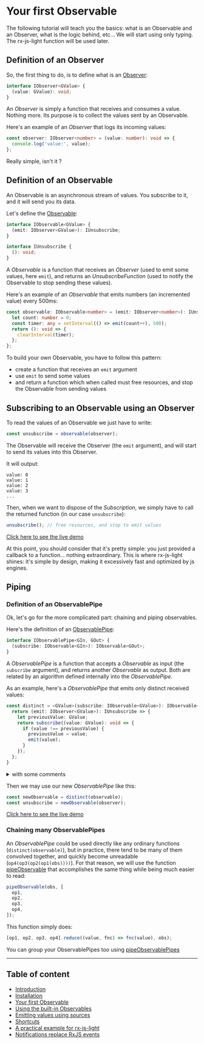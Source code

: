 # Your first Observable

The following tutorial will teach you the basics: what is an Observable and an Observer, what is the logic behind, etc...
We will start using only typing. The rx-js-light function will be used later.

## Definition of an Observer

So, the first thing to do, is to define what is an [Observer](../../observer/type/observer.md):

```ts
interface IObserver<GValue> {
  (value: GValue): void;
}
```

An *Observer* is simply a function that receives and consumes a value. Nothing more.
Its purpose is to collect the values sent by an Observable.

Here's an example of an *Observer* that logs its incoming values:

```ts
const observer: IObserver<number> = (value: number): void => {
  console.log('value:', value);
};
```

Really simple, isn't it ?

## Definition of an Observable

An Observable is an asynchronous stream of values. You subscribe to it, and it will send you its data.

Let's define the [Observable](../../observable/type/observable.md):

```ts
interface IObservable<GValue> {
  (emit: IObserver<GValue>): IUnsubscribe;
}

interface IUnsubscribe {
  (): void;
}
```

A *Observable* is a function that receives an *Observer* (used to emit some values, here `emit`),
and returns an *UnsubscribeFunction* (used to notify the Observable to stop sending these values).

Here's an example of an *Observable* that emits numbers (an incremented value) every 500ms:

```ts
const observable: IObservable<number> = (emit: IObserver<number>): IUnsubscribe => {
  let count: number = 0;
  const timer: any = setInterval(() => emit(count++), 500);
  return (): void => {
    clearInterval(timer);
  };
};
```

To build your own Observable, you have to follow this pattern:

- create a function that receives an `emit` argument
- use `emit` to send some values
- and return a function which when called must free resources, and stop the Observable from sending values

## Subscribing to an Observable using an Observer

To read the values of an Observable we just have to write:

```ts
const unsubscribe = observable(observer);
```

The Observable will receive the Observer (the `emit` argument), and will start to send its values into this Observer.

It will output:

```text
value: 0
value: 1
value: 2
value: 3
...
```

Then, when we want to dispose of the *Subscription*, we simply have to call the returned function (in our case `unsubscribe`):

```ts
unsubscribe(); // free resources, and stop to emit values
```

[Click here to see the live demo](https://stackblitz.com/edit/typescript-z84bj8?devtoolsheight=33&file=index.ts)

At this point, you should consider that it's pretty simple: you just provided a callback to a function... nothing extraordinary.
This is where rx-js-light shines: it's simple by design, making it excessively fast and optimized by js engines.

## Piping

### Definition of an ObservablePipe

Ok, let's go for the more complicated part: chaining and piping observables.

Here's the definition of an [ObservablePipe](../../observable/pipes/type/observable-pipe.md):

```ts
interface IObservablePipe<GIn, GOut> {
  (subscribe: IObservable<GIn>): IObservable<GOut>;
}
```

A *ObservablePipe* is a function that accepts a *Observable* as input (the `subscribe` argument), and returns another 
*Observable* as output. Both are related by an algorithm defined internally into the *ObservablePipe*.

As an example, here's a *ObservablePipe* that emits only distinct received values:

```ts
const distinct = <GValue>(subscribe: IObservable<GValue>): IObservable<GValue> => {
  return (emit: IObserver<GValue>): IUnsubscribe => {
    let previousValue: GValue;
    return subscribe((value: GValue): void => {
      if (value !== previousValue) {
        previousValue = value;
        emit(value);
      }
    });
  };
}
```

<details>
  <summary>with some comments</summary>

  ```ts
  const distinct = <GValue>(subscribe: IObservable<GValue>): IObservable<GValue> => {
  // returns a new Observable
  return (emit: IObserver<GValue>): IUnsubscribe => {
    // defines a previous value
    let previousValue: GValue;
    // subscribes to the provided Observable
    return subscribe((value: GValue) => {
      // if the received value differs from the previous one
      if (value !== previousValue) {
        // we replace previousValue with the new value
        previousValue = value;
        // and we emit the value
        emit(value);
      }
    });
  };
};
  ```

</details>

Then we may use our new *ObservablePipe* like this:

```ts
const newObservable = distinct(observable);
const unsubscribe = newObservable(observer);
```

[Click here to see the live demo](https://stackblitz.com/edit/typescript-y9g9fd?devtoolsheight=33&file=index.ts)

### Chaining many ObservablePipes

An *ObservablePipe* could be used directly like any ordinary functions (`distinct(observable)`), but in practice, there
tend to be many of them convolved together, and quickly become unreadable (`op4(op3(op2(op1(obs))))`). For that reason,
we will use the function [pipeObservable](../../observable/helpers/piping/pipe-observable/pipe-observable.md)
that accomplishes the same thing while being much easier to read:

```ts
pipeObservable(obs, [
  op1,
  op2,
  op3,
  op4,
]);
```

This function simply does:

```ts
[op1, op2, op3, op4].reduce((value, fnc) => fnc(value), obs);
```

You can group your ObservablePipes too using [pipeObservablePipes](../../observable/helpers/piping/pipe-observable-pipes/pipe-observable-pipes.md)

---

## Table of content

- [Introduction](./01-introduction.md)
- [Installation](./02-installation.md)
- [Your first Observable](./03-your-first-observable.md)
- [Using the built-in Observables](./04-using-the-built-in-observables.md)
- [Emitting values using sources](./05-sources.md)
- [Shortcuts](./06-rx-js-light-shortcuts.md)
- [A practical example for rx-js-light](./07-practical-example/07-practical-example.md)
- [Notifications replace RxJS events](./08-notifications.md)

